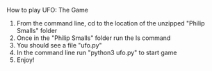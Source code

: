 How to play UFO: The Game

1. From the command line, cd to the location of the unzipped "Philip Smalls" folder
2. Once in the "Philip Smalls" folder run the ls command
3. You should see a file "ufo.py"
4. In the command line run "python3 ufo.py" to start game
5. Enjoy!
